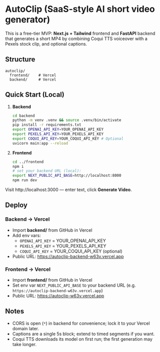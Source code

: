 # AutoClip (SaaS-style AI short video generator)

This is a free-tier MVP: **Next.js + Tailwind** frontend and **FastAPI** backend that
generates a short MP4 by combining Coqui TTS voiceover with a Pexels stock clip, and optional captions.

## Structure
```
autoclip/
  frontend/    # Vercel
  backend/     # Vercel
```

## Quick Start (Local)
1. **Backend**
   ```bash
   cd backend
   python -m venv .venv && source .venv/bin/activate
   pip install -r requirements.txt
   export OPENAI_API_KEY=YOUR_OPENAI_API_KEY
   export PEXELS_API_KEY=YOUR_PEXELS_API_KEY
   export COQUI_API_KEY=YOUR_COQUI_API_KEY # Optional
   uvicorn main:app --reload
   ```

2. **Frontend**
   ```bash
   cd ../frontend
   npm i
   # set your backend URL (local): 
   export NEXT_PUBLIC_API_BASE=http://localhost:8000
   npm run dev
   ```

Visit http://localhost:3000 — enter text, click **Generate Video**.

## Deploy

### Backend → Vercel
- Import **backend/** from GitHub in Vercel
- Add env vars:
  - `OPENAI_API_KEY` = YOUR_OPENAI_API_KEY
  - `PEXELS_API_KEY` = YOUR_PEXELS_API_KEY
  - `COQUI_API_KEY` = YOUR_COQUI_API_KEY (optional)
- Public URL: https://autoclip-backend-w63v.vercel.app

### Frontend → Vercel
- Import **frontend/** from GitHub in Vercel
- Set env var `NEXT_PUBLIC_API_BASE` to your backend URL (e.g. `https://autoclip-backend-w63v.vercel.app`)
- Public URL: https://autoclip-w63v.vercel.app

## Notes
- CORS is open (`*`) in backend for convenience; lock it to your Vercel domain later.
- Captions are a single 5s block; extend to timed segments if you want.
- Coqui TTS downloads its model on first run; the first generation may take longer.


